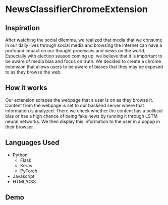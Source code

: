 # NewsClassifierChromeExtension

## Inspiration

After watching the social dilemma, we realized that media that we consume in our daily lives through social media and browsing the internet can have a profound impact on our thought processes and views on the world. Especially with election season coming up, we believe that it is important to be aware of media bias and focus on truth. We decided to create a chrome extension that allows users to be aware of biases that they may be exposed to as they browse the web.

## How it works

Our extension scrapes the webpage that a user is on as they browse it. Content from the webpage is set to our backend server where that information is analyzed. There we check whether the content has a political bias or has a high chance of being fake news by running it through LSTM neural networks. We then display this information to the user in a popup in their browser.

## Languages Used

* Python
  * Flask
  * Keras
  * PyTorch
* Javascript
* HTML/CSS

## Demo

